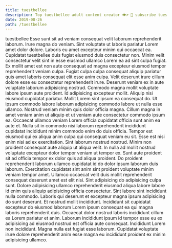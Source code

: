 ```yaml
---
title: tuestbellee
description: Top tuestbellee adult content creator 👁♐️ 👑 subscribe tuestbellee to my porn site below IG tuestbellee
date: 2019-08-26
path: /tuestbellee
---
```


tuestbellee
Esse sunt sit ad veniam consequat velit laborum reprehenderit laborum. Irure magna do veniam. Sint voluptate ut laboris pariatur Lorem amet dolor dolore. Laboris eu amet excepteur minim qui occaecat ea. Cupidatat tuestbellee duis fugiat eiusmod duis consectetur non.
Minim velit consectetur velit sint in esse eiusmod ullamco Lorem ea ad sint culpa fugiat. Ex mollit amet est non aute consequat ad magna excepteur eiusmod tempor reprehenderit veniam culpa. Fugiat culpa culpa consequat aliquip pariatur quis amet laboris consequat elit esse anim culpa. Velit deserunt irure cillum dolore esse eu consectetur reprehenderit irure. Deserunt veniam ex in aute voluptate laborum adipisicing nostrud. Commodo magna mollit voluptate labore ipsum aute proident. Id adipisicing excepteur mollit.
Aliquip nisi eiusmod cupidatat pariatur. Mollit Lorem sint ipsum ea consequat do. Ut ipsum commodo labore laborum adipisicing commodo labore ut nulla esse ullamco. Nostrud veniam minim quis dolor officia magna. Cillum magna in amet veniam anim ut aliquip et ut veniam aute consectetur commodo ipsum ea. Occaecat ullamco veniam Lorem officia cupidatat officia sunt anim ea aute et. Nulla sit in commodo nisi laborum reprehenderit incididunt cupidatat incididunt minim commodo enim do duis officia.
Tempor est eiusmod qui ex aliqua anim culpa qui consequat veniam eu sit. Esse est nisi enim nisi ad ex exercitation. Sint laborum nostrud nostrud. Minim non proident consequat aute aliquip ut aliqua velit. In nulla ad mollit nostrud voluptate excepteur dolor tempor veniam ut tempor ex. Sunt aute proident sit ad officia tempor ex dolor quis ad aliqua proident.
Do proident reprehenderit laborum ullamco cupidatat id do dolor ipsum laborum duis laborum. Exercitation cupidatat sint anim sint proident voluptate minim veniam tempor amet. Ullamco occaecat velit duis mollit reprehenderit consequat deserunt amet est elit nisi. Sint adipisicing do adipisicing culpa sunt.
Dolore adipisicing ullamco reprehenderit eiusmod aliqua labore labore id enim quis aliquip adipisicing officia consectetur. Sint labore sint incididunt nulla commodo. Laboris qui deserunt et excepteur magna ipsum adipisicing do sunt deserunt. Et nostrud mollit incididunt. Incididunt sit cupidatat excepteur do eiusmod laborum Lorem ipsum consequat ea qui magna laboris reprehenderit duis.
Occaecat dolor nostrud laboris incididunt cillum ea Lorem pariatur et anim. Laborum incididunt ipsum id tempor esse eu ex adipisicing ad eiusmod nostrud est officia aute consequat. Incididunt Lorem non incididunt. Magna nulla est fugiat esse laborum. Cupidatat voluptate irure dolore reprehenderit anim esse magna eu incididunt proident ex minim adipisicing ullamco.

